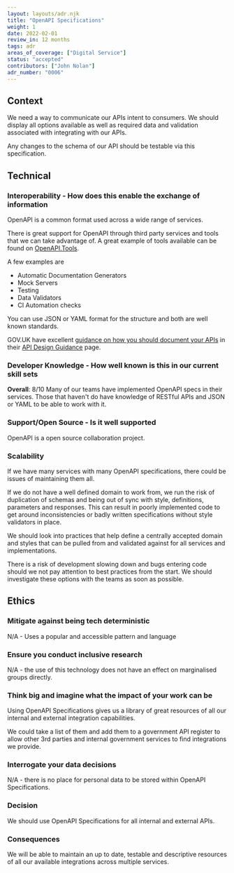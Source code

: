 ```yaml
---
layout: layouts/adr.njk
title: "OpenAPI Specifications"
weight: 1
date: 2022-02-01
review_in: 12 months
tags: adr
areas_of_coverage: ["Digital Service"]
status: "accepted"
contributors: ["John Nolan"]
adr_number: "0006"
---
```


## Context

We need a way to communicate our APIs intent to consumers. We should display all options available as well as required data and validation associated with integrating with our APIs.

Any changes to the schema of our API should be testable via this specification.

## Technical

### Interoperability - How does this enable the exchange of information

OpenAPI is a common format used across a wide range of services.

There is great support for OpenAPI through third party services and tools that we can take advantage of. A great example of tools available can be found on [OpenAPI.Tools](https://openapi.tools/).

A few examples are

- Automatic Documentation Generators
- Mock Servers
- Testing
- Data Validators
- CI Automation checks

You can use JSON or YAML format for the structure and both are well known standards.

GOV.UK have excellent [guidance on how you should document your APIs](https://www.gov.uk/guidance/how-to-document-apis) in their [API Design Guidance](https://www.gov.uk/government/collections/api-design-guidance) page.

### Developer Knowledge - How well known is this in our current skill sets

**Overall**: 8/10
Many of our teams have implemented OpenAPI specs in their services. Those that haven't do have knowledge of RESTful APIs and JSON or YAML to be able to work with it.

### Support/Open Source - Is it well supported

OpenAPI is a open source collaboration project.

### Scalability

If we have many services with many OpenAPI specifications, there could be issues of maintaining them all.

If we do not have a well defined domain to work from, we run the risk of duplication of schemas and being out of sync with style, definitions, parameters and responses. This can result in poorly implemented code to get around inconsistencies or badly written specifications without style validators in place.

We should look into practices that help define a centrally accepted domain and styles that can be pulled from and validated against for all services and implementations.

There is a risk of development slowing down and bugs entering code should we not pay attention to best practices from the start. We should investigate these options with the teams as soon as possible.

## Ethics

### Mitigate against being tech deterministic

N/A - Uses a popular and accessible pattern and language

### Ensure you conduct inclusive research

N/A - the use of this technology does not have an effect on marginalised groups directly.

### Think big and imagine what the impact of your work can be

Using OpenAPI Specifications gives us a library of great resources of all our internal and external integration capabilities.

We could take a list of them and add them to a government API register to allow other 3rd parties and internal government services to find integrations we provide.

### Interrogate your data decisions

N/A - there is no place for personal data to be stored within OpenAPI Specifications.

### Decision

We should use OpenAPI Specifications for all internal and external APIs.

### Consequences

We will be able to maintain an up to date, testable and descriptive resources of all our available integrations across multiple services.
